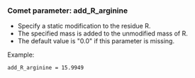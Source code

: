 ### Comet parameter: add_R_arginine

- Specify a static modification to the residue R.
- The specified mass is added to the unmodified mass of R.
- The default value is "0.0" if this parameter is missing.

Example:
```
add_R_arginine = 15.9949
```
